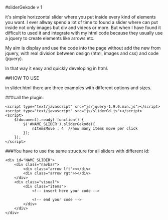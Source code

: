 #sliderGekode v 1

it's simple horizzontal slider where you put inside every kind of elements you want.
I ever allway spend a lot of time to found a slider where can put inside not only images but div and videos or more. But when I have found it difficult to used it and integrate with my html code because they usually use a jquery to create elements like arrows etc.

My aim is display and use the code into the page without add the new from jquery, with real division between design (html, images and css) and code (jquery).

In that way it easy and quickly developing in html.

##HOW TO USE

in slider.html there are three examples with different options and sizes.

###call the plugin:

    <script type="text/javascript" src="js/jquery-1.9.0.min.js"></script>
    <script type="text/javascript" src="js/sliderGd.js"></script>
    <script>
        $(document).ready( function() {
            $('#NAME_SLIDER').sliderGekode({
                nItemsMove : 4  //how many items move per click
            });
        });
    </script>

###You have to use the same structure for all sliders with different id:

    <div id="NAME_SLIDER">
        <div class="navbar">
            <div class="arrow lft"><</div>
            <div class="arrow rgt">></div>
        </div>
        <div class="visual">
            <div class="items">
                <!-- insert here your code -->
              
                <!-- end your code -->
            </div>
        </div>
    </div>
